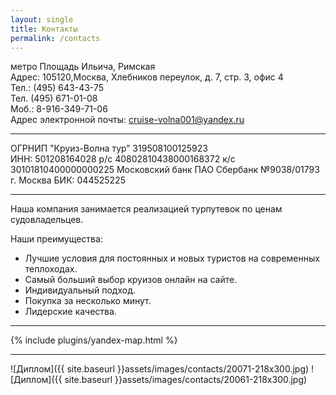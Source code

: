 ```yaml
---
layout: single
title: Контакты
permalink: /contacts
---
```


метро Площадь Ильича, Римская   
Адрес:&nbsp;105120,Москва, Хлебников переулок, д. 7, стр. 3, офис 4   
Тел.:&nbsp;(495) 643-43-75   
Тел. (495) 671-01-08   
Моб.:&nbsp;8-916-349-71-06   
Адрес электронной почты:&nbsp;[cruise-volna001@yandex.ru](mailto:cruise-volna001@yandex.ru)

*****

ОГРНИП "Круиз-Волна тур” 319508100125923  
ИНН: 501208164028
р/с 40802810438000168372
к/с 30101810400000000225
Московский банк ПАО Сбербанк №9038/01793 г. Москва
БИК: 044525225  

*****
Наша компания занимается реализацией турпутевок по ценам судовладельцев.  

Наши преимущества:
* Лучшие условия для постоянных и новых туристов на современных теплоходах.
* Самый больший выбор круизов онлайн на сайте.
* Индивидуальный подход.
* Покупка за несколько минут.
* Лидерские качества.

*****

{% include plugins/yandex-map.html %}

******

![Диплом]({{ site.baseurl }}assets/images/contacts/20071-218x300.jpg)
![Диплом]({{ site.baseurl }}assets/images/contacts/20061-218x300.jpg)
